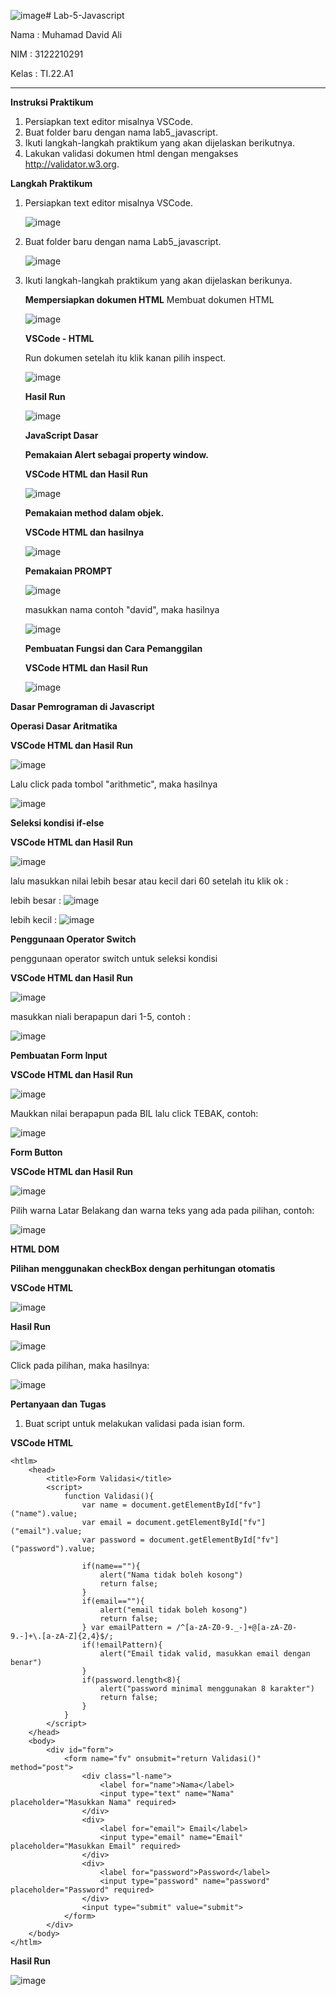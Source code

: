 ![image](https://github.com/Luxcario/Lab-5-Javascript/assets/116184002/3d5ae697-4399-43f2-80bf-e8966637be2c)# Lab-5-Javascript

Nama   : Muhamad David Ali

NIM    : 3122210291

Kelas  : TI.22.A1

<hr>

**Instruksi Praktikum**
1. Persiapkan text editor misalnya VSCode.
2. Buat folder baru dengan nama lab5_javascript.
3. Ikuti langkah-langkah praktikum yang akan dijelaskan berikutnya.
4. Lakukan validasi dokumen html dengan mengakses http://validator.w3.org.

**Langkah Praktikum**

1. Persiapkan text editor misalnya VSCode.

   ![image](https://github.com/Luxcario/Lab-5-Javascript/assets/116184002/beae4e76-adbe-4a9d-bc02-7b4e849c5629)

2. Buat folder baru dengan nama Lab5_javascript.

   ![image](https://github.com/Luxcario/Lab-5-Javascript/assets/116184002/4ee0b877-6985-4495-a9fc-c7b8ece61172)

3. Ikuti langkah-langkah praktikum yang akan dijelaskan berikunya.

   **Mempersiapkan dokumen HTML**
   Membuat dokumen HTML

   ![image](https://github.com/Luxcario/Lab-5-Javascript/assets/116184002/15a60925-b809-4445-b0b3-2bc200ec1180)

   **VSCode - HTML**
   
   Run dokumen setelah itu klik kanan pilih inspect.

   ![image](https://github.com/Luxcario/Lab-5-Javascript/assets/116184002/b34dbad4-6a65-451e-9069-bb4ffa980ea9)

   **Hasil Run**
   
   ![image](https://github.com/Luxcario/Lab-5-Javascript/assets/116184002/1f81a3d1-fc39-4363-96b3-b59fbd2e42e7)

   **JavaScript Dasar**

   **Pemakaian Alert sebagai property window.**

   **VSCode HTML dan Hasil Run**

   ![image](https://github.com/Luxcario/Lab-5-Javascript/assets/116184002/3c154e6d-9259-478e-b2de-9ce9b1c820ed)

   **Pemakaian method dalam objek.**

   **VSCode HTML dan hasilnya**

   ![image](https://github.com/Luxcario/Lab-5-Javascript/assets/116184002/3f2e2454-48f7-4e6b-bb3f-ae18cba05545)

   **Pemakaian PROMPT**

   ![image](https://github.com/Luxcario/Lab-5-Javascript/assets/116184002/6b7f075c-6265-4506-8f73-d245d822cb4a)

   masukkan nama contoh "david", maka hasilnya

   ![image](https://github.com/Luxcario/Lab-5-Javascript/assets/116184002/f218b7cf-785d-4b89-8451-1a3b6b876033)

   **Pembuatan Fungsi dan Cara Pemanggilan**

   **VSCode HTML dan Hasil Run**

   ![image](https://github.com/Luxcario/Lab-5-Javascript/assets/116184002/dce39397-2db7-4e53-97cd-5581f88dc7da)


**Dasar Pemrograman di Javascript**

   **Operasi Dasar Aritmatika**

   **VSCode HTML dan Hasil Run**

   ![image](https://github.com/Luxcario/Lab-5-Javascript/assets/116184002/0a7787ad-fd04-44bc-9eac-a73342a08de8)

   Lalu click pada tombol "arithmetic", maka hasilnya

   ![image](https://github.com/Luxcario/Lab-5-Javascript/assets/116184002/3e78cf07-5b33-4256-8bed-0d2fbd2bc1f3)

   **Seleksi kondisi if-else**

   **VSCode HTML dan Hasil Run**

   ![image](https://github.com/Luxcario/Lab-5-Javascript/assets/116184002/1098bdec-1d57-4c5b-ab44-258d5f90419c)

   lalu masukkan nilai lebih besar atau kecil dari 60 setelah itu klik ok :
   
   lebih besar : ![image](https://github.com/Luxcario/Lab-5-Javascript/assets/116184002/6dd8df74-d65e-49cb-a82b-b9cf2992461b)

   lebih kecil : ![image](https://github.com/Luxcario/Lab-5-Javascript/assets/116184002/beaf3a64-da8f-40e0-a6ed-049cdece603d)

   **Penggunaan Operator Switch**

   penggunaan operator switch untuk seleksi kondisi

   **VSCode HTML dan Hasil Run**

   ![image](https://github.com/Luxcario/Lab-5-Javascript/assets/116184002/1cd14f79-2e99-4ef7-ba57-e0376ffd9d82)

   masukkan niali berapapun dari 1-5, contoh :
   
   ![image](https://github.com/Luxcario/Lab-5-Javascript/assets/116184002/8c8141b0-cc0f-4fec-9d6a-c3da913357e9)

   **Pembuatan Form Input**

   **VSCode HTML dan Hasil Run**

   ![image](https://github.com/Luxcario/Lab-5-Javascript/assets/116184002/55d1f505-51f1-45be-86fb-19ddb8542f89)

   Maukkan nilai berapapun pada BIL lalu click TEBAK, contoh:

   ![image](https://github.com/Luxcario/Lab-5-Javascript/assets/116184002/fb619b16-fb02-412b-a851-706e81a91e39)

   **Form Button**

   **VSCode HTML dan Hasil Run**

   ![image](https://github.com/Luxcario/Lab-5-Javascript/assets/116184002/2aa5c065-f232-4cd5-8089-3d181427310b)

   Pilih warna Latar Belakang dan warna teks yang ada pada pilihan, contoh:

   ![image](https://github.com/Luxcario/Lab-5-Javascript/assets/116184002/6df2dcb6-61b1-4df4-a0b9-3c4a516e76c8)

**HTML DOM**

**Pilihan menggunakan checkBox dengan perhitungan otomatis**

**VSCode HTML**

![image](https://github.com/Luxcario/Lab-5-Javascript/assets/116184002/bcbece8e-87b9-420f-b140-1bd025641dc1)


**Hasil Run**

![image](https://github.com/Luxcario/Lab-5-Javascript/assets/116184002/6db8d2cb-4a20-4b85-bd6b-b72187f04b1e)

Click pada pilihan, maka hasilnya:

![image](https://github.com/Luxcario/Lab-5-Javascript/assets/116184002/37e40837-fefa-411a-abba-abd220f54c77)


**Pertanyaan dan Tugas**
1. Buat script untuk melakukan validasi pada isian form.

**VSCode HTML**
```
<htlm>
	<head>
		<title>Form Validasi</title>
		<script>
			function Validasi(){
				var name = document.getElementById["fv"]("name").value;
				var email = document.getElementById["fv"]("email").value;
				var password = document.getElementById["fv"]("password").value;

				if(name==""){
					alert("Nama tidak boleh kosong")
					return false;
				}
				if(email==""){
					alert("email tidak boleh kosong")
					return false;
				} var emailPattern = /^[a-zA-Z0-9._-]+@[a-zA-Z0-9.-]+\.[a-zA-Z]{2,4}$/;
				if(!emailPattern){
					alert("Email tidak valid, masukkan email dengan benar")
				}
				if(password.length<8){
					alert("password minimal menggunakan 8 karakter")
					return false;
				}
			}
		</script>
	</head>
	<body>
		<div id="form">
			<form name="fv" onsubmit="return Validasi()" method="post">
				<div class="l-name">
					<label for="name">Nama</label>
					<input type="text" name="Nama" placeholder="Masukkan Nama" required>
				</div>
				<div>
					<label for="email"> Email</label>
					<input type="email" name="Email" placeholder="Masukkan Email" required>
				</div>
				<div>
					<label for="password">Password</label>
					<input type="password" name="password" placeholder="Password" required>
				</div> 
				<input type="submit" value="submit">
			</form>
		</div>
	</body>
</htlm>
```
**Hasil Run**

![image](https://github.com/Luxcario/Lab-5-Javascript/assets/116184002/2186fe3f-a789-4127-a2ff-90e068fddd61)



